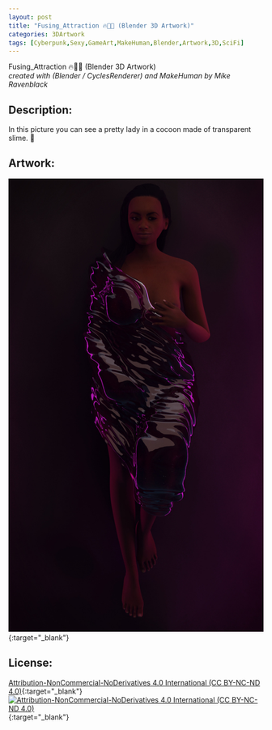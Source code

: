 ```yaml
---
layout: post
title: "Fusing_Attraction 🔥🌹💜 (Blender 3D Artwork)"
categories: 3DArtwork
tags: [Cyberpunk,Sexy,GameArt,MakeHuman,Blender,Artwork,3D,SciFi]
---
```


Fusing_Attraction 🔥🌹💜 (Blender 3D Artwork) \
_created with (Blender / CyclesRenderer) and MakeHuman by Mike Ravenblack_
## Description: 
In this picture you can see a pretty lady in a cocoon made of transparent slime. 🐌
## Artwork:
[![Nocturnal Room Tour 🔥🌘💜 (Blender 3D Artwork)](https://raw.githubusercontent.com/0xRavenBlack/0xRavenBlack.github.io/main/images/thumb/Fusing_Attraction.jpg)](https://raw.githubusercontent.com/0xRavenBlack/0xRavenBlack.github.io/main/images/org/Fusing_Attraction.jpg){:target="_blank"}
## License:
[Attribution-NonCommercial-NoDerivatives 4.0 International (CC BY-NC-ND 4.0)](https://creativecommons.org/licenses/by-nc-nd/4.0/){:target="_blank"} \
[![Attribution-NonCommercial-NoDerivatives 4.0 International (CC BY-NC-ND 4.0)](https://i.creativecommons.org/l/by-nc-nd/4.0/88x31.png)](http://creativecommons.org/licenses/by-nc-nd/4.0/){:target="_blank"}